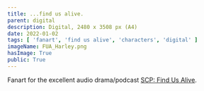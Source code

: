 ```yaml
---
title: ...find us alive.
parent: digital
description: Digital, 2480 x 3508 px (A4)
date: 2022-01-02
tags: [ 'fanart', 'find us alive', 'characters', 'digital' ]
imageName: FUA_Harley.png
hasImage: True
public: True
---
```


Fanart for the excellent audio drama/podcast [SCP: Find Us Alive](https://www.findusalivepodcast.com/).